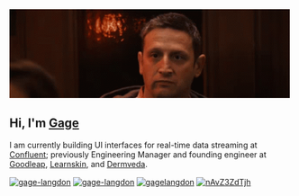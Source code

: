 <img width="498px" height="158px"  src="assets/banner.gif" />

<br>

## Hi, I'm [Gage](https://gage-langdon.com) <a href="https://emoji.gg/emoji/2339-blurple-verified"></a>

I am currently building UI interfaces for real-time data streaming at [Confluent](https://confluent.io); previously Engineering Manager and founding engineer at [Goodleap](https://goodleap.com/), [Learnskin](https://www.learnskin.com/), and [Dermveda](https://dermveda.com/).

<a href="https://gage-langdon.com" target="blank"><img align="center" src="https://gage-langdon.com/assets/images/gage-langdon-headshot.png" alt="gage-langdon" height="20" /></a>
<a href="https://linkedin.com/in/gage-langdon" target="blank"><img align="center" src="https://raw.githubusercontent.com/rahuldkjain/github-profile-readme-generator/master/src/images/icons/Social/linked-in-alt.svg" alt="gage-langdon" height="20" width="30" /></a>
<a href="https://instagram.com/gagelangdon" target="blank"><img align="center" src="https://raw.githubusercontent.com/rahuldkjain/github-profile-readme-generator/master/src/images/icons/Social/instagram.svg" alt="gagelangdon" height="20" width="30" /></a>
<a href="https://discord.com/users/154134582818504704" target="blank"><img align="center" src="https://raw.githubusercontent.com/rahuldkjain/github-profile-readme-generator/master/src/images/icons/Social/discord.svg" alt="nAvZ3ZdTjh" height="20" width="30" /></a>
